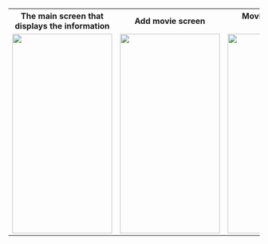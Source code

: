 # 
<table>
  <tr>
    <th>The main screen that displays the information</th>
    <th>Add movie screen</th>
    <th>Movie information screen</th>
    <th>Movie editing screen</th>
  </tr>
  <tr>
    <td><img src="screenshots/Main view.jpg" width="200" height="400"></td>
    <td><img src="screenshots/Add movie view.jpg" width="200" height="400"></td>
    <td><img src="screenshots/Movie information.jpg" width="200" height="400"></td>
    <td><img src="screenshots/Edit movie view.jpg" width="200" height="400"></td>
  </tr>
</table>

